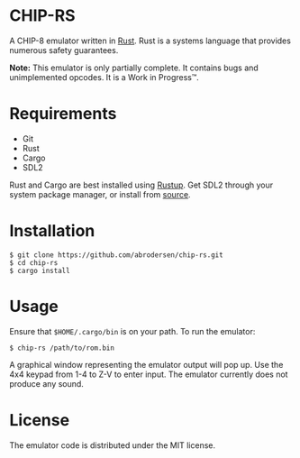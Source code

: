 # CHIP-RS

A CHIP-8 emulator written in [Rust](http://rust-lang.org). Rust is a systems language that provides numerous safety guarantees.

__Note:__ This emulator is only partially complete. It contains bugs and unimplemented opcodes. It is a Work in Progress™.

# Requirements

* Git
* Rust
* Cargo
* SDL2

Rust and Cargo are best installed using [Rustup](http://rustup.rs). Get SDL2 through your system package manager, or install from [source](https://www.libsdl.org/download-2.0.php).

# Installation

````
$ git clone https://github.com/abrodersen/chip-rs.git
$ cd chip-rs
$ cargo install
````

# Usage

Ensure that `$HOME/.cargo/bin` is on your path. To run the emulator:

````
$ chip-rs /path/to/rom.bin
````

A graphical window representing the emulator output will pop up. Use the 4x4 keypad from 1-4 to Z-V to enter input. The emulator currently does not produce any sound.

# License

The emulator code is distributed under the MIT license.
